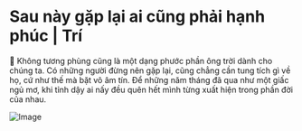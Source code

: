 # Sau này gặp lại ai cũng phải hạnh phúc | Trí

📗 Không tương phùng cũng là một dạng phước phần ông trời dành cho chúng ta. Có những người đừng nên gặp lại, cũng chẳng cần tung tích gì về họ, cứ như thế mà bặt vô âm tín. Để những năm tháng đã qua như một giấc ngủ mơ, khi tỉnh dậy ai nấy đều quên hết mình từng xuất hiện trong phần đời của nhau.

![Image](https://github.com/user-attachments/assets/ed56826b-f1fb-42de-8b6d-fe80947e6897)


